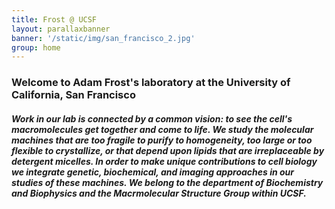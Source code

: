 ```yaml
---
title: Frost @ UCSF
layout: parallaxbanner
banner: '/static/img/san_francisco_2.jpg'
group: home
---
```


### Welcome to Adam Frost's laboratory at the University of California, San Francisco

##### Work in our lab is connected by a common vision: to see the cell's macromolecules *get together and come to life*. We study the molecular machines that are too fragile to purify to homogeneity, too large or too flexible to crystallize, or that depend upon lipids that are irreplaceable by detergent micelles. In order to make unique contributions to cell biology we integrate genetic, biochemical, and imaging approaches in our studies of these machines. We belong to the department of Biochemistry and Biophysics and the Macrmolecular Structure Group within UCSF.
